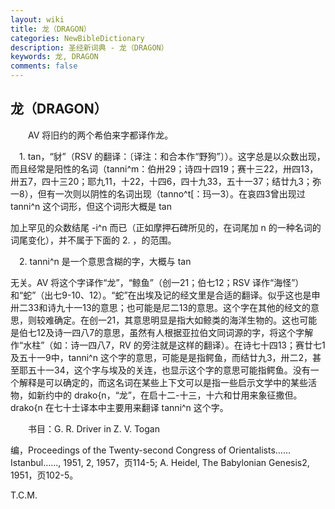 ```yaml
---
layout: wiki
title: 龙（DRAGON）
categories: NewBibleDictionary
description: 圣经新词典 - 龙（DRAGON）
keywords: 龙, DRAGON
comments: false
---
```


## 龙（DRAGON）

　　AV 将旧约的两个希伯来字都译作龙。

　1. tan，“豺”（RSV 的翻译：〔译注：和合本作“野狗”〕）。这字总是以众数出现，而且经常是阳性的名词（tanni^m：伯卅29；诗四十四19；赛十三22，卅四13，卅五7，四十三20；耶九11，十22，十四6，四十九33，五十一37；结廿九3；弥一8），但有一次则以阴性的名词出现（tanno^t[：玛一3）。在哀四3曾出现过 tanni^n 这个词形，但这个词形大概是 tan

加上罕见的众数结尾 -i^n 而已（正如摩押石碑所见的，在词尾加 n 的一种名词的词尾变化），并不属于下面的 2. ，的范围。

　2. tanni^n 是一个意思含糊的字，大概与 tan

无关。AV 将这个字译作“龙”，“鲸鱼”（创一21；伯七12；RSV 译作“海怪”）和“蛇”（出七9-10、12）。“蛇”在出埃及记的经文里是合适的翻译。似乎这也是申卅二33和诗九十一13的意思；也可能是尼二13的意思。这个字在其他的经文的意思，则较难确定。在创一21，其意思明显是指大如鲸类的海洋生物的。这也可能是伯七12及诗一四八7的意思，虽然有人根据亚拉伯文同词源的字，将这个字解作“水柱”（如：诗一四八7，RV 的旁注就是这样的翻译）。在诗七十四13；赛廿七1及五十一9中，tanni^n 这个字的意思，可能是是指鳄鱼，而结廿九3，卅二2，甚至耶五十一34，这个字与埃及的关连，也显示这个字的意思可能指鳄鱼。没有一个解释是可以确定的，而这名词在某些上下文可以是指一些启示文学中的某些活物，如新约中的 drako{n，“龙”，在启十二-十三，十六和廿用来象征撒但。drako{n 在七十士译本中主要用来翻译 tanni^n 这个字。

　　书目：G. R. Driver in Z. V. Togan

编，Proceedings of the Twenty-second Congress of Orientalists……Istanbul……, 1951, 2, 1957，页114-5; A. Heidel, The Babylonian Genesis2, 1951，页102-5。

T.C.M.








